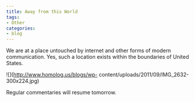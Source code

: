 ```yaml
---
title: Away from this World
tags:
- Other
categories:
- blog
---
```

We are at a place untouched by internet and other forms of modern
communication. Yes, such a location exists within the boundaries of United
States.
<!--more-->

![](http://www.homolog.us/blogs/wp-
content/uploads/2011/09/IMG_2632-300x224.jpg)

Regular commentaries will resume tomorrow.

